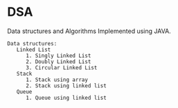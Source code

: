 # DSA
Data structures and Algorithms
 Implemented using JAVA.
   
    Data structures:
       Linked List
          1. Singly Linked List
          2. Doubly Linked List
          3. Circular Linked List
       Stack
          1. Stack using array
          2. Stack using linked list
       Queue
          1. Queue using linked list 
      
